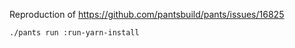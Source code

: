 Reproduction of https://github.com/pantsbuild/pants/issues/16825

```
./pants run :run-yarn-install
```
